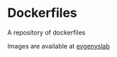 # Dockerfiles

A repository of dockerfiles

Images are available at [evgenyslab](https://hub.docker.com/u/evgenyslab)
